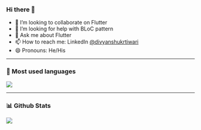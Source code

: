 ### Hi there 👋
<!---
<img src="https://komarev.com/ghpvc/?username=divyanshukrtiwari">
-->


- 👯 I’m looking to collaborate on Flutter
- 🤔 I’m looking for help with BLoC pattern
- 💬 Ask me about Flutter
- 📫 How to reach me: LinkedIn [@divyanshukrtiwari](https://linkedin.com/in/divyanshukrtiwari)
- 😄 Pronouns: He/His

---

### :rocket:  Most used languages

<img src="https://github-readme-stats.vercel.app/api/top-langs/?username=divyanshukrtiwari&layout=compact&show_icons=true&icon_color=0066D7&text_color=daf7dc&bg_color=151515&hide_title=true">

---
### :bar_chart: Github Stats
<img src="https://github-readme-stats.vercel.app/api?username=divyanshukrtiwari&&show_icons=true&title_color=ffffff&icon_color=0066D7&text_color=daf7dc&bg_color=151515&hide_title=true">

